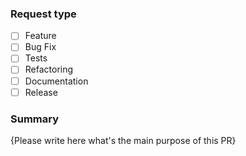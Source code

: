 ### Request type

<!-- (add an \`x\` to \`[ ]\` if applicable) -->

- [ ] Feature
- [ ] Bug Fix
- [ ] Tests
- [ ] Refactoring
- [ ] Documentation
- [ ] Release

### Summary

<!-- Provide a brief explanation, try to answer the questions: Why? What? -->

{Please write here what's the main purpose of this PR}
